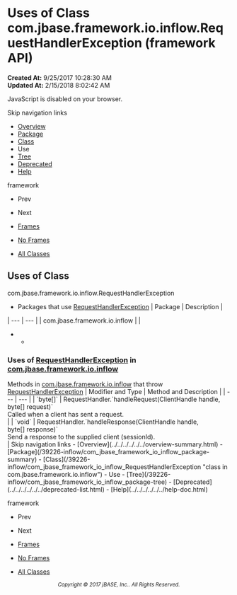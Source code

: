 # Uses of Class com.jbase.framework.io.inflow.RequestHandlerException (framework   API)

**Created At:** 9/25/2017 10:28:30 AM  
**Updated At:** 2/15/2018 8:02:42 AM  

<script type="text/javascript"><!--
    try {
        if (location.href.indexOf('is-external=true') == -1) {
            parent.document.title="Uses of Class com.jbase.framework.io.inflow.RequestHandlerException (framework   API)";
        }
    }
    catch(err) {
    }
//--></script><noscript><div>JavaScript is disabled on your browser.</div></noscript><!-- ========= START OF TOP NAVBAR ======= -->
<!--   -->
Skip navigation links
<!--   -->
- [Overview](../../../../../../overview-summary.html)
- [Package](/39226-inflow/com_jbase_framework_io_inflow_package-summary)
- [Class](/39226-inflow/com_jbase_framework_io_inflow_RequestHandlerException "class in com.jbase.framework.io.inflow")
- Use
- [Tree](/39226-inflow/com_jbase_framework_io_inflow_package-tree)
- [Deprecated](../../../../../../deprecated-list.html)
- [Help](../../../../../../help-doc.html)


framework <br>

- Prev
- Next


- [Frames](../../../../../../index.html?com/jbase/framework/io/inflow/class-use//39227-class-use/com_jbase_framework_io_inflow_class-use_RequestHandlerException)
- [No Frames](/39227-class-use/com_jbase_framework_io_inflow_class-use_RequestHandlerException)


- [All Classes](../../../../../../allclasses-noframe.html)


<script type="text/javascript"><!--
  allClassesLink = document.getElementById("allclasses_navbar_top");
  if(window==top) {
    allClassesLink.style.display = "block";
  }
  else {
    allClassesLink.style.display = "none";
  }
  //--></script>
<!--   -->
<!-- ========= END OF TOP NAVBAR ========= -->
## Uses of Class
com.jbase.framework.io.inflow.RequestHandlerException

- <caption><span>Packages that use <a href="/39226-inflow/com_jbase_framework_io_inflow_RequestHandlerException" title="class in com.jbase.framework.io.inflow">RequestHandlerException</a></span><span class="tabEnd"> </span></caption>| Package | Description |
| --- | --- |
| com.jbase.framework.io.inflow |   |
- - <!--   -->
### Uses of [RequestHandlerException](/39226-inflow/com_jbase_framework_io_inflow_RequestHandlerException "class in com.jbase.framework.io.inflow") in [com.jbase.framework.io.inflow](/39226-inflow/com_jbase_framework_io_inflow_package-summary)


<caption><span>Methods in <a href="/39226-inflow/com_jbase_framework_io_inflow_package-summary">com.jbase.framework.io.inflow</a> that throw <a href="/39226-inflow/com_jbase_framework_io_inflow_RequestHandlerException" title="class in com.jbase.framework.io.inflow">RequestHandlerException</a></span><span class="tabEnd"> </span></caption>| Modifier and Type | Method and Description |
| --- | --- |
| `byte[]` | RequestHandler.`handleRequest(ClientHandle handle,<br>             byte[] request)`<br>Called when a client has sent a request.<br> |
| `void` | RequestHandler.`handleResponse(ClientHandle handle,<br>              byte[] response)`<br>Send a response to the supplied client (sessionId).<br> |
<!-- ======= START OF BOTTOM NAVBAR ====== -->
<!--   -->
Skip navigation links
<!--   -->
- [Overview](../../../../../../overview-summary.html)
- [Package](/39226-inflow/com_jbase_framework_io_inflow_package-summary)
- [Class](/39226-inflow/com_jbase_framework_io_inflow_RequestHandlerException "class in com.jbase.framework.io.inflow")
- Use
- [Tree](/39226-inflow/com_jbase_framework_io_inflow_package-tree)
- [Deprecated](../../../../../../deprecated-list.html)
- [Help](../../../../../../help-doc.html)


framework <br>

- Prev
- Next


- [Frames](../../../../../../index.html?com/jbase/framework/io/inflow/class-use//39227-class-use/com_jbase_framework_io_inflow_class-use_RequestHandlerException)
- [No Frames](/39227-class-use/com_jbase_framework_io_inflow_class-use_RequestHandlerException)


- [All Classes](../../../../../../allclasses-noframe.html)


<script type="text/javascript"><!--
  allClassesLink = document.getElementById("allclasses_navbar_bottom");
  if(window==top) {
    allClassesLink.style.display = "block";
  }
  else {
    allClassesLink.style.display = "none";
  }
  //--></script>
<!--   -->
<!-- ======== END OF BOTTOM NAVBAR ======= -->
<small>			<center>			<i>Copyright © 2017 jBASE, Inc.. All Rights Reserved.</i>		</center></small>
